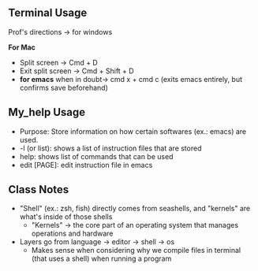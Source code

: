 ## Terminal Usage

Prof's directions -> for windows

**For Mac**
* Split screen -> Cmd + D
* Exit split screen -> Cmd + Shift + D
* **for emacs** when in doubt-> cmd x + cmd c (exits emacs entirely, but confirms save beforehand)
  
## My_help Usage
* Purpose: Store information on how certain softwares (ex.: emacs) are used.
* -l (or list): shows a list of instruction files that are stored
* help: shows list of commands that can be used
* edit [PAGE]: edit instruction file in emacs

## Class Notes
* "Shell" (ex.: zsh, fish) directly comes from seashells, and "kernels" are what's inside of those shells
  * "Kernels" -> the core part of an operating system that manages operations and hardware
* Layers go from language -> editor -> shell -> os
  * Makes sense when considering why we compile files in terminal (that uses a shell) when running a program
  